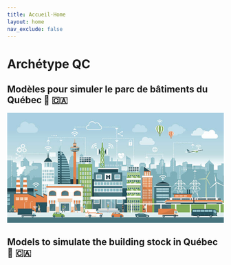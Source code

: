 ```yaml
---
title: Accueil-Home
layout: home
nav_exclude: false
---
```

# Archétype QC  
  
## Modèles pour simuler le parc de bâtiments du Québec  🏴󠁣󠁡󠁱󠁣󠁿 🇨🇦 

![](assets/images/TestImageBuildingStockModel.png)  
  
## Models to simulate the building stock in Québec  🏴󠁣󠁡󠁱󠁣󠁿 🇨🇦   